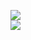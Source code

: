 [![](https://img.shields.io/badge/Made%20With-Github%20Spray-lightgrey.svg?style=for-the-badge&logo=github)](https://github.com/Annihil/github-spray#89)  
[![](https://i.imgur.com/2DrTn0Z.gif)](https://github.com/Annihil/github-spray)